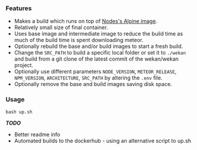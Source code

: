 ### Features

- Makes a build which runs on top of [Nodes's Alpine image](https://hub.docker.com/_/node/).
- Relatively small size of final container.
- Uses base image and intermediate image to reduce the build time as much of the build time is spent downloading meteor.
- Optionally rebuild the base and/or build images to start a fresh build.
- Change the `SRC_PATH` to build a specific local folder or set it to `./wekan` and build from
a git clone of the latest commit of the wekan/wekan project.
- Optionally use different  parameters `NODE_VERSION`, `METEOR_RELEASE`,
`NPM_VERSION`, `ARCHITECTURE`, `SRC_PATH` by altering the `.env` file.
- Optionally remove the base and build images saving disk space.


### Usage

```
bash up.sh
```

***TODO***

- Better readme info
- Automated builds to the dockerhub - using an alternative script to up.sh
